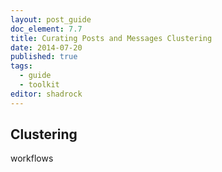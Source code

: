```yaml
---
layout: post_guide
doc_element: 7.7
title: Curating Posts and Messages Clustering
date: 2014-07-20
published: true
tags:
  - guide
  - toolkit
editor: shadrock
---
```


## Clustering

workflows

